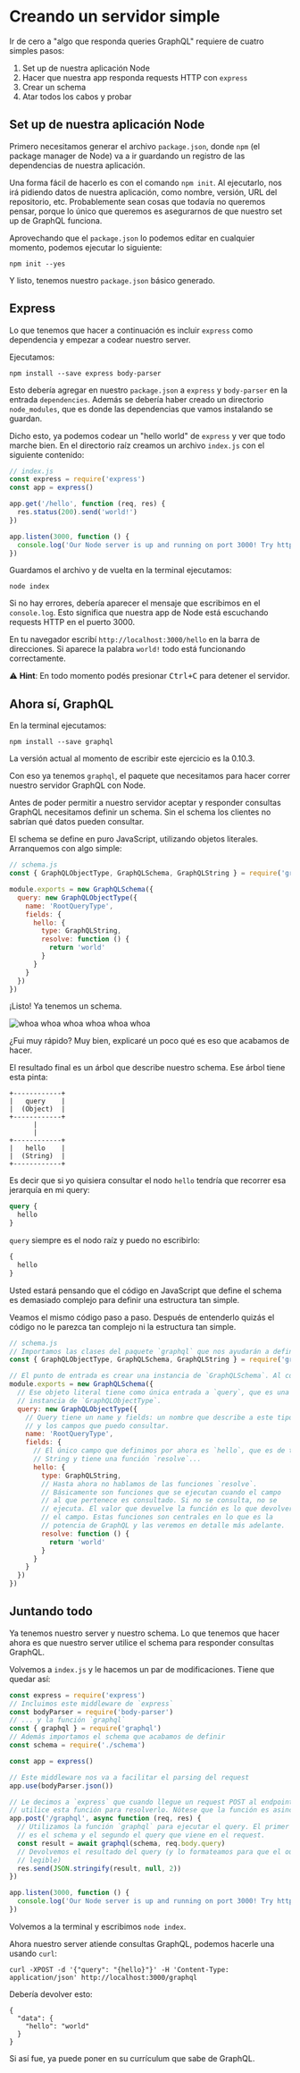 # Creando un servidor simple

Ir de cero a "algo que responda queries GraphQL" requiere de cuatro simples pasos:

1. Set up de nuestra aplicación Node
2. Hacer que nuestra app responda requests HTTP con `express`
3. Crear un schema
4. Atar todos los cabos y probar

## Set up de nuestra aplicación Node

Primero necesitamos generar el archivo `package.json`, donde `npm` (el package manager de Node) va a ir guardando un registro de las dependencias de nuestra aplicación.

Una forma fácil de hacerlo es con el comando `npm init`. Al ejecutarlo, nos irá pidiendo datos de nuestra aplicación, como nombre, versión, URL del repositorio, etc. Probablemente sean cosas que todavía no queremos pensar, porque lo único que queremos es asegurarnos de que nuestro set up de GraphQL funciona.

Aprovechando que el `package.json` lo podemos editar en cualquier momento, podemos ejecutar lo siguiente:

```
npm init --yes
```

Y listo, tenemos nuestro `package.json` básico generado.

## Express

Lo que tenemos que hacer a continuación es incluir `express` como dependencia y empezar a codear nuestro server.

Ejecutamos:

```
npm install --save express body-parser
```

Esto debería agregar en nuestro `package.json` a `express` y `body-parser` en la entrada `dependencies`. Además se debería haber creado un directorio `node_modules`, que es donde las dependencias que vamos instalando se guardan.

Dicho esto, ya podemos codear un "hello world" de `express` y ver que todo marche bien. En el directorio raíz creamos un archivo `index.js` con el siguiente contenido:

```javascript
// index.js
const express = require('express')
const app = express()

app.get('/hello', function (req, res) {
  res.status(200).send('world!')
})

app.listen(3000, function () {
  console.log('Our Node server is up and running on port 3000! Try http://localhost:3000/hello')
})
```

Guardamos el archivo y de vuelta en la terminal ejecutamos:

```
node index
```

Si no hay errores, debería aparecer el mensaje que escribimos en el `console.log`. Esto significa que nuestra app de Node está escuchando requests HTTP en el puerto 3000.

En tu navegador escribí `http://localhost:3000/hello` en la barra de direcciones. Si aparece la palabra `world!` todo está funcionando correctamente.

:warning: **Hint**: En todo momento podés presionar <kbd>Ctrl+C</kbd> para detener el servidor.

## Ahora sí, GraphQL

En la terminal ejecutamos:

```
npm install --save graphql
```

La versión actual al momento de escribir este ejercicio es la 0.10.3.

Con eso ya tenemos `graphql`, el paquete que necesitamos para hacer correr nuestro servidor GraphQL con Node.

Antes de poder permitir a nuestro servidor aceptar y responder consultas GraphQL necesitamos definir un schema. Sin el schema los clientes no sabrían qué datos pueden consultar.

El schema se define en puro JavaScript, utilizando objetos literales. Arranquemos con algo simple:

```js
// schema.js
const { GraphQLObjectType, GraphQLSchema, GraphQLString } = require('graphql')

module.exports = new GraphQLSchema({
  query: new GraphQLObjectType({
    name: 'RootQueryType',
    fields: {
      hello: {
        type: GraphQLString,
        resolve: function () {
          return 'world'
        }
      }
    }
  })
})
```

¡Listo! Ya tenemos un schema.

![whoa whoa whoa whoa whoa whoa](https://media.giphy.com/media/RXKCMLmch5W2Q/giphy.gif)

¿Fui muy rápido? Muy bien, explicaré un poco qué es eso que acabamos de hacer.

El resultado final es un árbol que describe nuestro schema. Ese árbol tiene esta pinta:

```
+------------+
|   query    |
|  (Object)  |
+------------+
      |
      |
+------------+
|   hello    |
|  (String)  |
+------------+
```

Es decir que si yo quisiera consultar el nodo `hello` tendría que recorrer esa jerarquía en mi query:

```graphql
query {
  hello
}
```

`query` siempre es el nodo raíz y puedo no escribirlo:

```graphql
{
  hello
}
```

Usted estará pensando que el código en JavaScript que define el schema es demasiado complejo para definir una estructura tan simple.

Veamos el mismo código paso a paso. Después de entenderlo quizás el código no le parezca tan complejo ni la estructura tan simple.

```js
// schema.js
// Importamos las clases del paquete `graphql` que nos ayudarán a definir nuestro schema. Hay muchas más.
const { GraphQLObjectType, GraphQLSchema, GraphQLString } = require('graphql')

// El punto de entrada es crear una instancia de `GraphQLSchema`. Al constructor se le pasa un objeto literal.
module.exports = new GraphQLSchema({
  // Ese objeto literal tiene como única entrada a `query`, que es una
  // instancia de `GraphQLObjectType`.
  query: new GraphQLObjectType({
    // Query tiene un name y fields: un nombre que describe a este tipo
    // y los campos que puedo consultar.
    name: 'RootQueryType',
    fields: {
      // El único campo que definimos por ahora es `hello`, que es de tipo
      // String y tiene una función `resolve`...
      hello: {
        type: GraphQLString,
        // Hasta ahora no hablamos de las funciones `resolve`.
        // Básicamente son funciones que se ejecutan cuando el campo
        // al que pertenece es consultado. Si no se consulta, no se
        // ejecuta. El valor que devuelve la función es lo que devolverá
        // el campo. Estas funciones son centrales en lo que es la
        // potencia de GraphQL y las veremos en detalle más adelante.
        resolve: function () {
          return 'world'
        }
      }
    }
  })
})
```

## Juntando todo

Ya tenemos nuestro server y nuestro schema. Lo que tenemos que hacer ahora es que nuestro server utilice el schema para responder consultas GraphQL.

Volvemos a `index.js` y le hacemos un par de modificaciones. Tiene que quedar así:

```js
const express = require('express')
// Incluimos este middleware de `express`
const bodyParser = require('body-parser')
// ... y la función `graphql`
const { graphql } = require('graphql')
// Además importamos el schema que acabamos de definir
const schema = require('./schema')

const app = express()

// Este middleware nos va a facilitar el parsing del request
app.use(bodyParser.json())

// Le decimos a `express` que cuando llegue un request POST al endpoint /graphql
// utilice esta función para resolverlo. Nótese que la función es asincrónica.
app.post('/graphql', async function (req, res) {
  // Utilizamos la función `graphql` para ejecutar el query. El primer parámetro
  // es el schema y el segundo el query que viene en el request.
  const result = await graphql(schema, req.body.query)
  // Devolvemos el resultado del query (y lo formateamos para que el output sea
  // legible)
  res.send(JSON.stringify(result, null, 2))
})

app.listen(3000, function () {
  console.log('Our Node server is up and running on port 3000! Try http://localhost:3000/hello')
})
```

Volvemos a la terminal y escribimos `node index`.

Ahora nuestro server atiende consultas GraphQL, podemos hacerle una usando `curl`:

```
curl -XPOST -d '{"query": "{hello}"}' -H 'Content-Type: application/json' http://localhost:3000/graphql
```

Debería devolver esto:
```
{
  "data": {
    "hello": "world"
  }
}
```

Si así fue, ya puede poner en su currículum que sabe de GraphQL.
